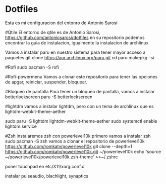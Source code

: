 # Dotfiles
Esta es mi configuracion del entonro de Antonio Sarosi 

#Qtile
El entorno de qtile es de Antonio Sarosi, https://github.com/antoniosarosi/dotfiles en su repositorio podemos encontrar la guia de instalacion, igualmente la instalacion de archlinux

Vamos a instalar paru en nuestro sistema para tener mayor acceso a paquetes
git clone https://aur.archlinux.org/paru.git 
cd paru
makepkg -si 

#Rofi 
sudo pacman -S rofi 

#Rofi-powermenu
Vamos a clonar este repositorio para tener las opciones de apgar, reiniciar, suspender, bloquear.

#Bloqueo de pantalla
Para tener un bloqueo de pantalla, vamos a instalar betterlockscreen 
paru -S betterlockscreen

#lightdm
vamos a instalar lightdm, pero con un tema de archlinux que es lightdm-webkit-theme-aether

sudo paru -S lightdm lightdm-webkit-theme-aether
sudo systemctl enable lightdm.service

#Zsh 
instalaremos zsh con powerlevel10k 
primero vamos a instalar zsh 
sudo pacman -S zsh
vamos a clonar el repositorio de powerlevel10k https://github.com/romkatv/powerlevel10k
git clone --depth=1 https://github.com/romkatv/powerlevel10k.git ~/powerlevel10k
echo 'source ~/powerlevel10k/powerlevel10k.zsh-theme' >>~/.zshrc

poner touchpad 
en etc/X11/xorg.conf.d

instalar 
pulseaudio, blachlight, synaptics 



